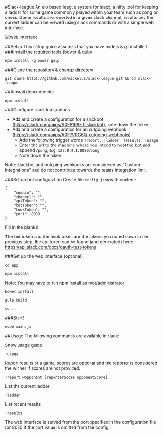 #Slack-league
An elo based league system for slack, a nifty tool for keeping a ladder for some game commonly played within your team such as pong or chess. 
Game results are reported in a given slack channel, results and the current ladder can be viewed using slack commands or with a simple web interface.

![web interface](http://mickelus.se/upl/img/slack-league.png)

##Setup
This setup guide assumes that you have nodejs & git installed
###Install the required tools (bower & gulp)
```
npm install -g bower gulp
```
###Clone the repository & change directory
```
git clone https://github.com/mickelus/slack-league.git && cd slack-league
```
###Install dependencies
```
npm install
```
###Configure slack integrations
* Add and create a configuration for a slackbot (https://slack.com/apps/A0F81R8ET-slackbot), note down the token.
* Add and create a configuration for an outgoing webhook (https://slack.com/apps/A0F7VRG6Q-outgoing-webhooks)
    * Add the following trigger words `!report, !ladder, !results, !usage`
    * Enter the url to the machine where you intend to host the bot and append `/pong`, e.g. `127.0.0.1:8080/pong`
    * Note down the token

Note: Slackbot and outgoing webhooks are considered as "Custom Integrations" and do not contribute towards the teams integration limit.

###Set up bot configuration
Create file `config.json` with content:
```
{
    "domain": "",
    "channel": "",
    "apiToken": "",
    "botToken": "",
    "hookToken": "",
    "port": 8080
}
```
Fill in the blanks!

The bot token and the hook token are the tokens you noted down in the previous step, the api token can be found (and generated) here: https://api.slack.com/docs/oauth-test-tokens

###Set up the web interface (optional)
```
cd app
```
```
npm install
```
Note: You may have to run npm install as root/administrator
```
bower install
```
```
gulp build
```
```
cd ..
```

###Start!
```
node main.js
```

##Usage
The following commands are available in slack:

Show usage guide
```
!usage
```

Report results of a game, scores are optional and the reporter is considered the winner if scores are not provided.
```
!report @opponent [reporterScore opponentScore]
```

List the current ladder
```
!ladder
```

List recent results
```
!results
```

The web interface is served from the port specified in the configuration file (or 8080 if the port value is omitted from the config).

